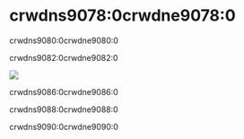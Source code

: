 # crwdns9078:0crwdne9078:0

crwdns9080:0crwdne9080:0

crwdns9082:0crwdne9082:0

![](crwdns9084:0crwdne9084:0)


crwdns9086:0crwdne9086:0



crwdns9088:0crwdne9088:0



crwdns9090:0crwdne9090:0